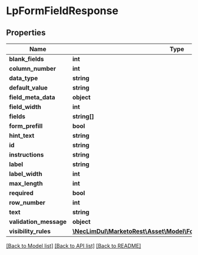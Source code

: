 # LpFormFieldResponse

## Properties

Name | Type | Description | Notes
------------ | ------------- | ------------- | -------------
**blank_fields** | **int** |  | [optional] 
**column_number** | **int** |  | [optional] 
**data_type** | **string** |  | [optional] 
**default_value** | **string** |  | [optional] 
**field_meta_data** | **object** |  | [optional] 
**field_width** | **int** |  | [optional] 
**fields** | **string[]** |  | [optional] 
**form_prefill** | **bool** |  | [optional] 
**hint_text** | **string** |  | [optional] 
**id** | **string** |  | [optional] 
**instructions** | **string** |  | [optional] 
**label** | **string** |  | [optional] 
**label_width** | **int** |  | [optional] 
**max_length** | **int** |  | [optional] 
**required** | **bool** |  | [optional] 
**row_number** | **int** |  | [optional] 
**text** | **string** |  | [optional] 
**validation_message** | **object** |  | [optional] 
**visibility_rules** | [**\NecLimDul\MarketoRest\Asset\Model\FormFieldVisibilityRuleResponse**](FormFieldVisibilityRuleResponse.md) |  | [optional] 

[[Back to Model list]](../README.md#documentation-for-models) [[Back to API list]](../README.md#documentation-for-api-endpoints) [[Back to README]](../README.md)
